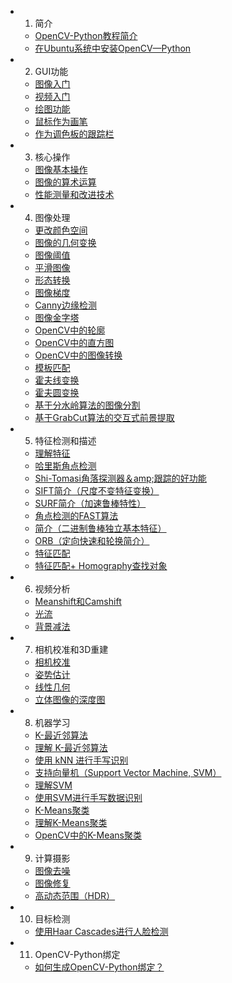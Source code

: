 +   1. 简介
    +   [OpenCV-Python教程简介](docs/4.0.0/1.1-tutorial_py_intro.md)
    +   [在Ubuntu系统中安装OpenCV—Python](docs/4.0.0/1.2-tutorial_py_setup_in_ubuntu.md)
+   2. GUI功能
    +   [图像入门](docs/4.0.0/2.1-tutorial_py_image_display.md)
    +   [视频入门](docs/4.0.0/2.2-tutorial_py_video_display.md)
    +   [绘图功能](docs/4.0.0/2.3-tutorial_py_drawing_functions.md)
    +   [鼠标作为画笔](docs/4.0.0/2.4-tutorial_py_mouse_handling.md)
    +   [作为调色板的跟踪栏](docs/4.0.0/2.5-tutorial_py_trackbar.md)
+   3. 核心操作
    +   [图像基本操作](docs/4.0.0/3.1-tutorial_py_basic_ops.md)
    +   [图像的算术运算](docs/4.0.0/3.2-tutorial_py_image_arithmetics.md)
    +   [性能测量和改进技术](docs/4.0.0/3.3-tutorial_py_optimization.md)
+   4. 图像处理
    +   [更改颜色空间](docs/4.0.0/4.1-tutorial_py_colorspaces.md)
    +   [图像的几何变换](docs/4.0.0/4.2-tutorial_py_geometric_transformations.md)
    +   [图像阈值](docs/4.0.0/4.3-tutorial_py_thresholding.md)
    +   [平滑图像](docs/4.0.0/4.4-tutorial_py_filtering.md)
    +   [形态转换](docs/4.0.0/4.5-tutorial_py_morphological_ops.md)
    +   [图像梯度](docs/4.0.0/4.6-tutorial_py_gradients.md)
    +   [Canny边缘检测](docs/4.0.0/4.7.md)
    +   [图像金字塔](docs/4.0.0/4.8.md)
    +   [OpenCV中的轮廓](docs/4.0.0/4.9.md)
    +   [OpenCV中的直方图](docs/4.0.0/4.10.md)
    +   [OpenCV中的图像转换](docs/4.0.0/4.11.md)
    +   [模板匹配](docs/4.0.0/4.12.md)
    +   [霍夫线变换](docs/4.0.0/4.13.md)
    +   [霍夫圆变换](docs/4.0.0/4.14.md)
    +   [基于分水岭算法的图像分割](docs/4.0.0/4.15.md)
    +   [基于GrabCut算法的交互式前景提取](docs/4.0.0/4.16.md)
+   5. 特征检测和描述
    +   [理解特征](docs/4.0.0/5.1-tutorial_py_features_meaning.md)
    +   [哈里斯角点检测](docs/4.0.0/5.2.md)
    +   [Shi-Tomasi角落探测器＆amp;跟踪的好功能](docs/4.0.0/5.3.md)
    +   [SIFT简介（尺度不变特征变换）](docs/4.0.0/5.4.md)
    +   [SURF简介（加速鲁棒特性）](docs/4.0.0/5.5.md)
    +   [角点检测的FAST算法](docs/4.0.0/5.6.md)
    +   [简介（二进制鲁棒独立基本特征）](docs/4.0.0/5.7.md)
    +   [ORB（定向快速和轮换简介）](docs/4.0.0/5.8.md)
    +   [特征匹配](docs/4.0.0/5.9.md)
    +   [特征匹配+ Homography查找对象](docs/4.0.0/5.10.md)
+   6. 视频分析
    +   [Meanshift和Camshift](docs/4.0.0/6.1-tutorial_py_meanshift.md)
    +   [光流](docs/4.0.0/6.2-tutorial_py_lucas_kanade.md)
    +   [背景减法](docs/4.0.0/6.3-tutorial_py_bg_subtraction.md)
+   7. 相机校准和3D重建
    +   [相机校准](docs/4.0.0/7.1-tutorial_py_calibration.md)
    +   [姿势估计](docs/4.0.0/7.2-tutorial_py_pose.md)
    +   [线性几何](docs/4.0.0/7.3-tutorial_py_epipolar_geometry.md)
    +   [立体图像的深度图](docs/4.0.0/7.4-tutorial_py_depthmap.md)
+   8. 机器学习
    +   [K-最近邻算法](docs/4.0.0/8.1-tutorial_py_knn_index.md)
    +   [理解 K-最近邻算法](docs/4.0.0/8.1.1-tutorial_py_knn_understanding.md)
    +   [使用 kNN 进行手写识别](docs/4.0.0/8.1.2-tutorial_py_knn_opencv.md)
    +   [支持向量机（Support Vector Machine, SVM）](docs/4.0.0/8.2-tutorial_py_svm_index.md)
    +   [理解SVM](docs/4.0.0/8.2.1-tutorial_py_svm_basics.md)
    +   [使用SVM进行手写数据识别](docs/4.0.0/8.2.2-tutorial_py_svm_opencv.md)
    +   [K-Means聚类](docs/4.0.0/8.3-tutorial_py_kmeans_index.md)
    +   [理解K-Means聚类](docs/4.0.0/8.3.1-tutorial_py_kmeans_understanding.md)
    +   [OpenCV中的K-Means聚类](docs/4.0.0/8.3.2-tutorial_py_kmeans_opencv.md)
+   9. 计算摄影
    +   [图像去噪](docs/4.0.0/9.1.md)
    +   [图像修复](docs/4.0.0/9.2.md)
    +   [高动态范围（HDR）](docs/4.0.0/9.3.md)
+   10. 目标检测
    +   [使用Haar Cascades进行人脸检测](docs/4.0.0/10.1-tutorial_py_face_detection.md)
+   11. OpenCV-Python绑定
    +   [如何生成OpenCV-Python绑定？](docs/4.0.0/11.1-tutorial_py_OpenCV-Python.md)
